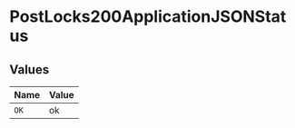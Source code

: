 # PostLocks200ApplicationJSONStatus


## Values

| Name  | Value |
| ----- | ----- |
| `OK`  | ok    |